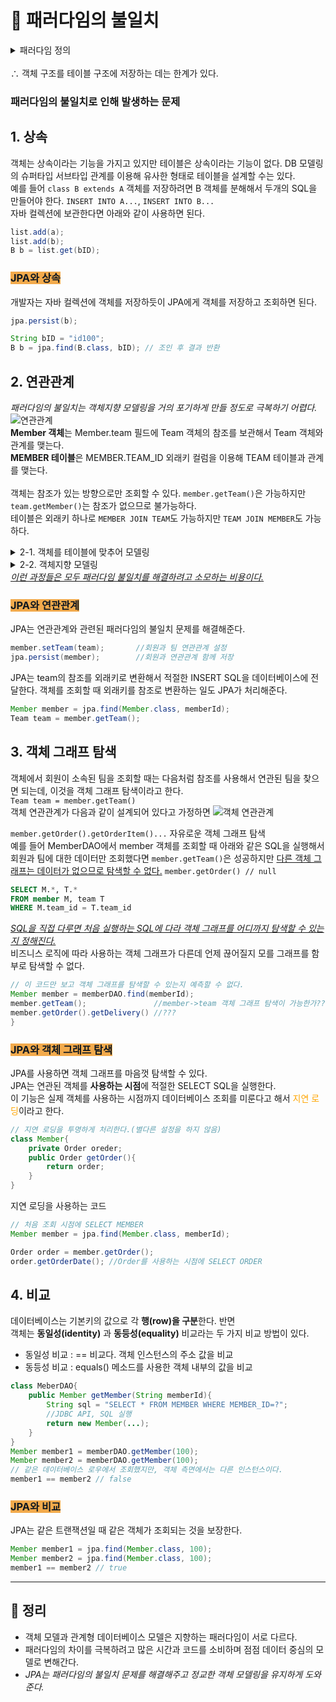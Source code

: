 # 🛑 패러다임의 불일치
<details>
<summary>패러다임 정의</summary>

객체지향 프로그래밍은 추상화, 캡슐화, 정보은닉, 상속, 다형성 등 시스템의 복잡성을 제어할 수 있는 다양한 장치들을 제공해 현대의 복잡한 애플리케이션은 대부분은 객체지향 언어로 개발한다.

비즈니스 요구사항을 정의한 도메인 모델도 객체로 모델링하면 객체지향 언어가 가진 장점들을 활용할 수 있는데, 문제는 **정의한 도메인 모델을 저장할 때 발생**한다. 예를 들어 특정 유저가 시스템에 회원 가입하면 회원이라는 객체 인스턴스를 생성한 후 이 객체를 메모리가 아닌 어딘가에 영구 보관해야 한다.

객체의 기능은 클래스에 정의되었으므로 객체가 단순하면 인스턴스의 상태인 속성만 저장했다가 필요할 때 불러와서 복구하면 된다. 부모 객체를 상속받았거나, 다른 객체를 참조하고 있다면 객체의 상태를 저장하기는 쉽지 않다.

현실적인 대안은 **관계형 데이터베이스**에 **객체를 저장**하는 것인데, 관계형 데이터베이스는 데이터 중심으로 구조화되어 있고, 집합적인 사고를 요구한다. 또한 추상화, 상속 다형성 같은 개념이 없다.

*객체와 관계형 데이터 베이스는 지향하는 목적이 서로 다르므로 둘의 기능과 표현 방법도 다르다. 이것을 객체와 관계형 데이터베이스의 패러다임 불일치 문제라고 한다.*
</details>
<br>
∴ 객체 구조를 테이블 구조에 저장하는 데는 한계가 있다.

### 패러다임의 불일치로 인해 발생하는 문제
## 1. 상속   
객체는 상속이라는 기능을 가지고 있지만 테이블은 상속이라는 기능이 없다. DB 모델링의 슈퍼타입 서브타입 관계를 이용해 유사한 형태로 테이블을 설계할 수는 있다.   
예를 들어 `class B extends A` 객체를 저장하려면 B 객체를 분해해서 두개의 SQL을 만들어야 한다. `INSERT INTO A...`, `INSERT INTO B...`   
자바 컬렉션에 보관한다면 아래와 같이 사용하면 된다.
```java
list.add(a);
list.add(b);
B b = list.get(bID);
```
### <font style="color:#101820;background-color:#F2AA4C">**JPA와 상속**</font>
개발자는 자바 컬렉션에 객체를 저장하듯이 JPA에게 객체를 저장하고 조회하면 된다.
```java
jpa.persist(b);

String bID = "id100";
B b = jpa.find(B.class, bID); // 조인 후 결과 반환
```

## 2. 연관관계   
*패러다임의 불일치는 객체지향 모델링을 거의 포기하게 만들   정도로 극복하기 어렵다.*   
![연관관계](https://miro.medium.com/max/1400/1*rzIbFHiuBDEUrfksrgj5kQ.png)   
**Member 객체**는 Member.team 필드에 Team 객체의 참조를 보관해서 Team 객체와 관계를 맺는다.   
**MEMBER 테이블**은 MEMBER.TEAM_ID 외래키 컬럼을 이용해 TEAM 테이블과 관계를 맺는다. <br><br>
객체는 참조가 있는 방향으로만 조회할 수 있다. `member.getTeam()`은 가능하지만 `team.getMember()`는 참조가 없으므로 불가능하다.    
테이블은 외래키 하나로 `MEMBER JOIN TEAM`도 가능하지만 `TEAM JOIN MEMBER`도 가능하다.    

<details>
<summary> 2-1. 객체를 테이블에 맞추어 모델링 </summary>

*좋은 객체 모델링을 기대하기 어렵고 객체지향의 특징을 잃어버리게 됨*
```java
class Member{
    String id;          //MEMBER_ID 컬럼 사용 
    Long teamId;        //**TEAM_ID FK 컬럼 사용**
    String username;    //USERNAME 컬럼 사용
}
class Team{
    Long id;            //TEAM_ID PK 사용
    String name;        //NAME 컬럼 사용
}
```
`TEAM_ID`의 값을 그대로 보관하는 teamId 필드에 문제가 있다.   
관계형 데이터베이스는 조인이라는 기능으로 외래키의 값을 그대로 보관해도 되지만, <font style="color:orange">객체는 연관된 참조를 보관해야 참조를 통해 연관된 객체를 찾을 수 있다.</font>   
가장 객체지향적인 방법 : `Team team = member.getTeam()`
</details>

<details>
<summary> 2-2. 객체지향 모델링</summary>

```java
class Member{
    String id;          //MEMBER_ID 컬럼 사용 
    Team teamId;        //**참조로 연관관계를 맺는다**
    String username;    //USERNAME 컬럼 사용
}
class Team{
    Long id;            //TEAM_ID PK 사용
    String name;        //NAME 컬럼 사용
}
```
`Team team = member.getTeam()`을 이용해 회원과 연관된 팀을 조회할 수 있다.

객체지향 모델링을 사용하면 객체를 테이블에 저장하거나 조회하기가 쉽지 않다. (Member 객체는 team 필드로 연관관계를 맺고 MEMBER 테이블은 TEAM_ID 외래키로 연관관계를 맺기 때문)   
객체 모델은 외래키가 필요 없고 참조만 있으면 된다.   
테이블은 참조가 필요 없고 외래키만 있으면 된다.  
*결국 개발자가 중간에서 변환 역할을 해야함*

- 저장   
team 필드를 TEAM_ID 외래키 값으로 변환해야 한다.
```java
member.getId();             //MEMBER_ID PK에 저장
member.getTeam().getId();   //TEAM_ID FK에 저장
member.getUsername();       //USERNAME 컬럼에 저장
```
- 조회   
TEAM_ID 외래키 값을 Member 객체의 team 참조로 변환해서 객체에 보관
```java
public Member find(String memberId){
    Member member = new Member();
    Team team - new Team();

    //회원과 팀 관계 설정
    member.setTeam(team);
    return member;
}
```
</details>
<u><i>이런 과정들은 모두 패러다임 불일치를 해결하려고 소모하는 비용이다.</i></u>

### <font style="color:#101820;background-color:#F2AA4C">**JPA와 연관관계**</font>
JPA는 연관관계와 관련된 패러다임의 불일치 문제를 해결해준다.
```java
member.setTeam(team);       //회원과 팀 연관관계 설정
jpa.persist(member);        //회원과 연관관계 함께 저장
```
JPA는 team의 참조를 외래키로 변환해서 적절한 INSERT SQL을 데이터베이스에 전달한다. 객체를 조회할 때 외래키를 참조로 변환하는 일도 JPA가 처리해준다.
```java
Member member = jpa.find(Member.class, memberId);
Team team = member.getTeam();
```

## 3. 객체 그래프 탐색   
객체에서 회원이 소속된 팀을 조회할 때는 다음처럼 참조를 사용해서 연관된 팀을 찾으면 되는데, 이것을 객체 그래프 탐색이라고 한다.   
`Team team = member.getTeam()`   
객체 연관관계가 다음과 같이 설계되어 있다고 가정하면
![객체 연관관계](https://velog.velcdn.com/images%2Fbae12%2Fpost%2Ff7d60162-1578-486e-83c9-1292b744ec7d%2F%EA%B0%9D%EC%B2%B4%EA%B7%B8%EB%9E%98%ED%94%84%ED%83%90%EC%83%89.png)

`member.getOrder().getOrderItem()...` 자유로운 객체 그래프 탐색   
예를 들어 MemberDAO에서 member 객체를 조회할 때 아래와 같은 SQL을 실행해서 회원과 팀에 대한 데이터만 조회했다면 `member.getTeam()`은 성공하지만 <u>다른 객체 그래프는 데이터가 없으므로 탐색할 수 없다.</u> `member.getOrder() // null`   
```sql
SELECT M.*, T.*
FROM member M, team T
WHERE M.team_id = T.team_id
```   
<u><i>SQL을 직접 다루면 처음 실행하는 SQL에 다라 객체 그래프를 어디까지 탐색할 수 있는지 정해진다.</u></i>    
비즈니스 로직에 따라 사용하는 객체 그래프가 다른데 언제 끊어질지 모를 그래프를 함부로 탐색할 수 없다.   
```java
// 이 코드만 보고 객체 그래프를 탐색할 수 있는지 예측할 수 없다.
Member member = memberDAO.find(memberId);
member.getTeam();               //member->team 객체 그래프 탐색이 가능한가??
member.getOrder().getDelivery() //???
}
```   

### <font style="color:#101820;background-color:#F2AA4C">**JPA와 객체 그래프 탐색**</font>

JPA를 사용하면 객체 그래프를 마음껏 탐색할 수 있다.   
JPA는 연관된 객체를 **사용하는 시점**에 적절한 SELECT SQL을 실행한다.   
이 기능은 실제 객체를 사용하는 시점까지 데이터베이스 조회를 미룬다고 해서 <font style="color:orange">지연 로딩</font>이라고 한다.   
```java
// 지연 로딩을 투명하게 처리한다.(별다른 설정을 하지 않음)
class Member{
    private Order oreder;
    public Order getOrder(){
        return order;
    }
}
```
지연 로딩을 사용하는 코드
```java
// 처음 조회 시점에 SELECT MEMBER 
Member member = jpa.find(Member.class, memberId);

Order order = member.getOrder();
order.getOrderDate(); //Order를 사용하는 시점에 SELECT ORDER
```

## 4. 비교 
데이터베이스는 기본키의 값으로 각 **행(row)을 구분**한다. 반면   
객체는 **동일성(identity)** 과 **동등성(equality)** 비교라는 두 가지 비교 방법이 있다.   
- 동일성 비교 : == 비교다. 객체 인스턴스의 주소 값을 비교
- 동등성 비교 : equals() 메소드를 사용한 객체 내부의 값을 비교

```java
class MeberDAO{
    public Member getMember(String memberId){
        String sql = "SELECT * FROM MEMBER WHERE MEMBER_ID=?";
        //JDBC API, SQL 실행
        return new Member(...);
    }
}
Member member1 = memberDAO.getMember(100);
Member member2 = memberDAO.getMember(100);
// 같은 데이터베이스 로우에서 조회했지만, 객체 측면에서는 다른 인스턴스이다.
member1 == member2 // false
```
### <font style="color:#101820;background-color:#F2AA4C">**JPA와 비교**</font>
JPA는 같은 트랜잭션일 때 같은 객체가 조회되는 것을 보장한다.
```java
Member member1 = jpa.find(Member.class, 100);
Member member2 = jpa.find(Member.class, 100);
member1 == member2 // true
```
---
## 📝 정리
- 객체 모델과 관계형 데이터베이스 모델은 지향하는 패러다임이 서로 다르다.
- 패러다임의 차이를 극복하려고 많은 시간과 코드를 소비하며 점점 데이터 중심의 모델로 변해간다.
- *JPA는 패러다임의 불일치 문제를 해결해주고 정교한 객체 모델링을 유지하게 도와준다.*